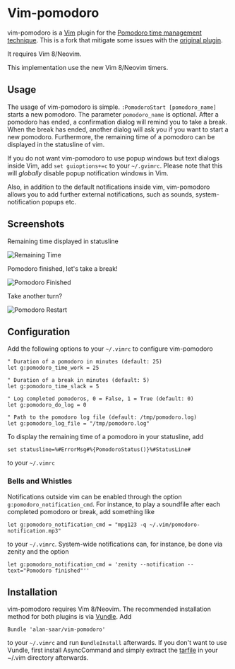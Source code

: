 Vim-pomodoro
============

vim-pomodoro is a [Vim](http://www.vim.org) plugin for the [Pomodoro time management technique](http://www.pomodorotechnique.com/).
This is a fork that mitigate some issues with the [original plugin](https://github.com/alan-saar/vim-pomodoro).

It requires Vim 8/Neovim.

This implementation use the new Vim 8/Neovim timers.

Usage
-----
The usage of vim-pomodoro is simple. `:PomodoroStart [pomodoro_name]` starts a new pomodoro. 
The parameter `pomodoro_name` is optional. After a pomodoro has ended, a confirmation dialog will 
remind you to take a break. When the break has ended, another dialog will ask you if you want 
to start a new pomodoro. Furthermore, the remaining time of a pomodoro can be displayed in the 
statusline of vim.

If you do not want vim-pomodoro to use popup windows but text dialogs inside Vim, add 
`set guioptions+=c` to your `~/.gvimrc`. Please note that this will *globally* disable 
popup notification windows in Vim.

Also, in addition to the default notifications inside vim, vim-pomodoro allows you to add 
further external notifications, such as sounds, system-notification popups etc.

Screenshots
-----------
Remaining time displayed in statusline

![Remaining Time](http://dl.dropbox.com/u/531773/vim-pomodoro/vim-pomodoro-remaining.png)

Pomodoro finished, let's take a break! 

![Pomodoro Finished](http://dl.dropbox.com/u/531773/vim-pomodoro/vim-pomodoro-finished.png)

Take another turn? 

![Pomodoro Restart](http://dl.dropbox.com/u/531773/vim-pomodoro/vim-pomodoro-break.png)

Configuration
-------------
Add the following options to your `~/.vimrc` to configure vim-pomodoro 

	" Duration of a pomodoro in minutes (default: 25)
	let g:pomodoro_time_work = 25

	" Duration of a break in minutes (default: 5)
	let g:pomodoro_time_slack = 5 

	" Log completed pomodoros, 0 = False, 1 = True (default: 0)
	let g:pomodoro_do_log = 0 

	" Path to the pomodoro log file (default: /tmp/pomodoro.log)
	let g:pomodoro_log_file = "/tmp/pomodoro.log" 

To display the remaining time of a pomodoro in your statusline, add 

	set statusline=%#ErrorMsg#%{PomodoroStatus()}%#StatusLine# 

to your `~/.vimrc` 

### Bells and Whistles
Notifications outside vim can be enabled through the option `g:pomodoro_notification_cmd`. 
For instance, to play a soundfile after each completed pomodoro or break, add something like 

	let g:pomodoro_notification_cmd = "mpg123 -q ~/.vim/pomodoro-notification.mp3"

to your `~/.vimrc`. System-wide notifications can, for instance, be done via zenity and 
the option

	let g:pomodoro_notification_cmd = 'zenity --notification --text="Pomodoro finished"''

Installation
------------
vim-pomodoro requires Vim 8/Neovim. 
The recommended installation method for both plugins is via [Vundle](https://github.com/gmarik/vundle). 
Add 

	Bundle 'alan-saar/vim-pomodoro'

to your `~/.vimrc` and run `BundleInstall` afterwards. If you don't want to use Vundle, first install 
AsyncCommand and simply extract the [tarfile](https://github.com/alan-saar/vim-pomodoro/tarball/master) in your ~/.vim directory afterwards. 
